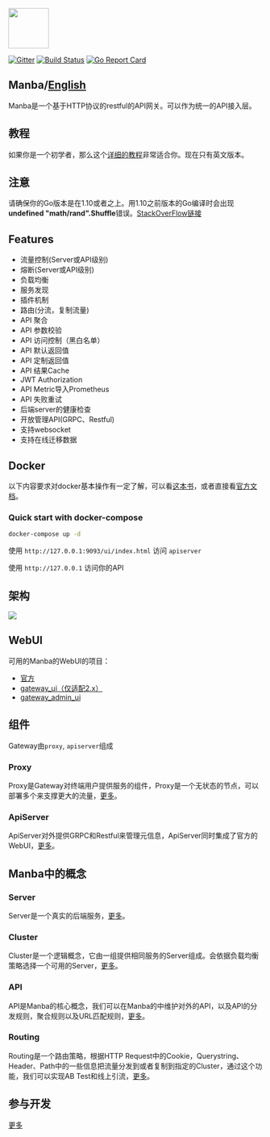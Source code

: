 <img src="./images/logo.png" height=80></img>

[![Gitter](https://badges.gitter.im/fagongzi/gateway.svg)](https://gitter.im/fagongzi/gateway?utm_source=badge&utm_medium=badge&utm_campaign=pr-badge)
[![Build Status](https://api.travis-ci.org/fagongzi/gateway.svg)](https://travis-ci.org/fagongzi/gateway)
[![Go Report Card](https://goreportcard.com/badge/github.com/fagongzi/gateway)](https://goreportcard.com/report/github.com/fagongzi/gateway)

Manba/[English](./README.md)
-------
Manba是一个基于HTTP协议的restful的API网关。可以作为统一的API接入层。

## 教程
如果你是一个初学者，那么这个[详细的教程](./docs/tutorial.md)非常适合你。现在只有英文版本。

## 注意
请确保你的Go版本是在1.10或者之上。用1.10之前版本的Go编译时会出现**undefined "math/rand".Shuffle**错误。[StackOverFlow链接](https://stackoverflow.com/questions/52172794/getting-undefined-rand-shuffle-in-golang)

## Features
* 流量控制(Server或API级别)
* 熔断(Server或API级别)
* 负载均衡
* 服务发现
* 插件机制
* 路由(分流，复制流量)
* API 聚合
* API 参数校验
* API 访问控制（黑白名单）
* API 默认返回值
* API 定制返回值
* API 结果Cache
* JWT Authorization
* API Metric导入Prometheus
* API 失败重试
* 后端server的健康检查
* 开放管理API(GRPC、Restful)
* 支持websocket
* 支持在线迁移数据

## Docker

以下内容要求对docker基本操作有一定了解，可以看[这本书][2]，或者直接看[官方文档][1]。

### Quick start with docker-compose
```bash
docker-compose up -d
```

使用 `http://127.0.0.1:9093/ui/index.html` 访问 `apiserver`

使用 `http://127.0.0.1` 访问你的API

## 架构
![](./images/arch.png)

## WebUI
可用的Manba的WebUI的项目：
* [官方](https://github.com/fagongzi/gateway-ui-vue)
* [gateway_ui（仅适配2.x）](https://github.com/archfish/gateway_ui)
* [gateway_admin_ui](https://github.com/wilehos/gateway_admin_ui)

## 组件
Gateway由`proxy`, `apiserver`组成

### Proxy
Proxy是Gateway对终端用户提供服务的组件，Proxy是一个无状态的节点，可以部署多个来支撑更大的流量，[更多](./docs-cn/proxy.md)。

### ApiServer
ApiServer对外提供GRPC和Restful来管理元信息，ApiServer同时集成了官方的WebUI，[更多](./docs-cn/apiserver.md)。

## Manba中的概念
### Server
Server是一个真实的后端服务，[更多](./docs-cn/server.md)。

### Cluster
Cluster是一个逻辑概念，它由一组提供相同服务的Server组成。会依据负载均衡策略选择一个可用的Server，[更多](./docs-cn/cluster.md)。

### API
API是Manba的核心概念，我们可以在Manba的中维护对外的API，以及API的分发规则，聚合规则以及URL匹配规则，[更多](./docs-cn/api.md)。

### Routing
Routing是一个路由策略，根据HTTP Request中的Cookie，Querystring、Header、Path中的一些信息把流量分发到或者复制到指定的Cluster，通过这个功能，我们可以实现AB Test和线上引流，[更多](./docs-cn/routing.md)。

## 参与开发
[更多](./docs-cn/build.md)


[1]: https://docs.docker.com/ "Docker Documentation"
[2]: https://github.com/yeasy/docker_practice "docker_practice"
